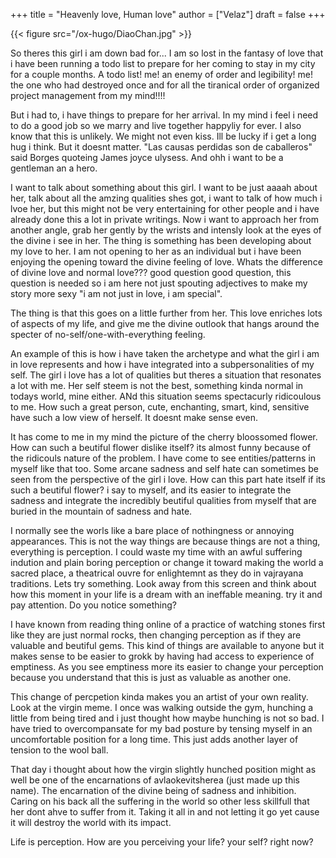 +++
title = "Heavenly love, Human love"
author = ["Velaz"]
draft = false
+++

{{< figure src="/ox-hugo/DiaoChan.jpg" >}}

So theres this girl i am down bad for...
I am so lost in the fantasy of love that i have been running a todo list to prepare for her coming to stay in my city for a couple months. A todo list! me! an enemy of order and legibility! me! the one who had destroyed once and for all the tiranical order of organized project management from my mind!!!!

But i had to, i have things to prepare for her arrival. In my mind i feel i need to do a good job so we marry and live together happyliy for ever. I also know that this is unlikely. We might not even kiss. Ill be lucky if i get a long hug i think. But it doesnt matter. "Las causas perdidas son de caballeros" said Borges quoteing James joyce ulysess. And ohh i want to be a gentleman an a hero.

I want to talk about something about this girl. I want to be just aaaah about her, talk about all the amzing qualities shes got, i want to talk of how much i lvoe her, but this might not be very entertaining for other people and i have already done this a lot in private writings. Now i want to approach her from another angle, grab her gently by the wrists and intensly look at the eyes of the divine i see in her.
The thing is something has been developing about my love to her. I am not opening to her as an individual but i have been enjoying the opening toward the divine feeling of love. Whats the difference of divine love and normal love??? good question good question, this question is needed so i am here not just spouting adjectives to make my story more sexy "i am not just in love, i am special".

The thing is that this goes on a little further from her. This love enriches lots of aspects of my life, and give me the divine outlook that hangs around the specter of no-self/one-with-everything feeling.

An example of this is how i have taken the archetype and what the girl i am in love represents and how i have integrated into a subpersonalities of my self.
The girl i love has a lot of qualities but theres a situation that resonates a lot with me. Her self steem is not the best, something kinda normal in todays world,  mine either. ANd this situation seems spectacurly ridicoulous to me. How such a great person, cute, enchanting, smart, kind, sensitive have such a low view of herself. It doesnt make sense even.

It has come to me in my mind the picture of the cherry bloossomed flower. How can such a beutiful flower dislike itself? its almost funny because of the ridicouls nature of the problem.
I have come to see entities/patterns in myself like that too. Some arcane sadness and self hate can sometimes be seen from the perspective of the girl i love. How can this part hate itself if its such a beutiful flower? i say to myself, and its easier to integrate the sadness and integrate the incredibly beutiful qualities from myself that are buried in the mountain of sadness and hate.

I normally see the worls like a bare place of nothingness or annoying appearances. This is not the way things are because things are not a thing, everything is perception. I could waste my time with an awful suffering indution and plain boring perception or change it toward making the world a sacred place, a theatrical ouvre for enlightemnt as they do in vajrayana traditions.
Lets try something. Look away from this screen and think about how this moment in your life is a dream with an ineffable meaning. try it and pay attention.
Do you notice something?

I have known from reading thing online of a practice of watching stones first like they are just normal rocks, then changing perception as if they are valuable and beutiful gems.
This kind of things are available to anyone but it makes sense to be easier to grokk by having had access  to experience of emptiness. As you see emptiness more its easier to change your perception because you understand that this is just as valuable as another one.

This change of percpetion kinda makes you an artist of your own reality.
Look at the virgin meme. I once was walking outside the gym, hunching a little from being tired and i just thought how maybe hunching is not so bad. I have tried to overcompansate for my bad posture by tensing myself in an uncomfortable position for a long time. This just adds another layer of tension to the wool ball.

That day i thought about how the virgin slightly hunched position might as well be one of the encarnations of avlaokevitsherea (just made up this name). The encarnation of the divine being of sadness and inhibition. Caring on his back all the suffering in the world so other less skillfull that her dont ahve to suffer from it. Taking it all in and not letting it go yet cause it will destroy the world with its impact.

Life is perception. How are you perceiving your life? your self? right now?
